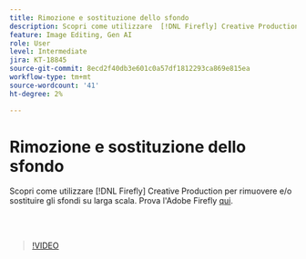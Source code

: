 ```yaml
---
title: Rimozione e sostituzione dello sfondo
description: Scopri come utilizzare  [!DNL Firefly] Creative Production per rimuovere e/o sostituire gli sfondi su larga scala
feature: Image Editing, Gen AI
role: User
level: Intermediate
jira: KT-18845
source-git-commit: 8ecd2f40db3e601c0a57df1812293ca869e815ea
workflow-type: tm+mt
source-wordcount: '41'
ht-degree: 2%

---
```


# Rimozione e sostituzione dello sfondo

Scopri come utilizzare [!DNL Firefly] Creative Production per rimuovere e/o sostituire gli sfondi su larga scala. Prova l&#39;Adobe Firefly [qui](https://firefly.adobe.com/).

<br> 

>[!VIDEO](https://video.tv.adobe.com/v/3472916?quality=12&learn=on&hidetitle=true)